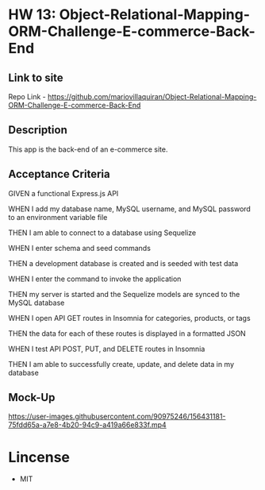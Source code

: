 # HW 13: Object-Relational-Mapping-ORM-Challenge-E-commerce-Back-End

## Link to site

Repo Link - https://github.com/mariovillaquiran/Object-Relational-Mapping-ORM-Challenge-E-commerce-Back-End 

## Description

This app is the back-end of an e-commerce site. 

## Acceptance Criteria

GIVEN a functional Express.js API

WHEN I add my database name, MySQL username, and MySQL password to an environment variable file

THEN I am able to connect to a database using Sequelize

WHEN I enter schema and seed commands

THEN a development database is created and is seeded with test data

WHEN I enter the command to invoke the application

THEN my server is started and the Sequelize models are synced to the MySQL database

WHEN I open API GET routes in Insomnia for categories, products, or tags

THEN the data for each of these routes is displayed in a formatted JSON

WHEN I test API POST, PUT, and DELETE routes in Insomnia

THEN I am able to successfully create, update, and delete data in my database


## Mock-Up


https://user-images.githubusercontent.com/90975246/156431181-75fdd65a-a7e8-4b20-94c9-a419a66e833f.mp4


# Lincense

- MIT
